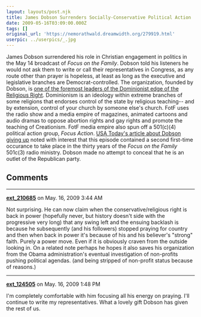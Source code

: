```yaml
---
layout: layouts/post.njk
title: James Dobson Surrenders Socially-Conservative Political Action
date: 2009-05-16T03:09:00.000Z
tags: []
original_url: 'https://nemorathwald.dreamwidth.org/279919.html'
userpic: ../userpics/_.jpg
---
```

James Dobson surrendered his role in Christian engagement in politics in the May 14 broadcast of _Focus on the Family_. Dobson told his listeners he would not ask them to write or call their representatives in Congress, as any route other than prayer is hopeless, at least as long as the executive and legislative branches are Democrat-controlled. The organization, founded by Dobson, is [one of the foremost leaders of the Dominionist edge of the Religious Right](http://en.wikipedia.org/wiki/Focus_on_the_Family#Political_positions_and_activities). Dominionism is an ideology within extreme branches of some religions that endorses control of the state by religious teaching-- and by extension, control of your church by someone else's church. FotF uses the radio show and a media empire of magazines, animated cartoons and audio dramas to oppose abortion rights and gay rights and promote the teaching of Creationism. FotF media empire also spun off a 501(c)(4) political action group, _Focus Action_. [USA Today's article about Dobson giving up](http://www.usnews.com/blogs/god-and-country/2009/05/15/does-dobson-really-want-christians-to-disengage-from-politics.html) noted with interest that this episode contained a second first-time occurance to take place in the thirty years of the _Focus on the Family_ 501c(3) radio ministry. Dobson made no attempt to conceal that he is an outlet of the Republican party.

## Comments

---

**[ext_210685](https://www.dreamwidth.org/users/ext_210685)** on May. 16, 2009 3:44 AM

Not surprising. He can now claim when the conservative/religious right is back in power (hopefully never, but history doesn't side with the progressive very long) that any swing left and the ensuing backlash is because he subsequently (and his followers) stopped praying for country and then when back in power it's because of his and his believer's "strong" faith. Purely a power move. Even if it is obviously craven from the outside looking in. On a related note perhaps he hopes it also saves his organization from the Obama administration's eventual investigation of non-profits pushing political agendas. (and being stripped of non-profit status because of reasons.)

---

**[ext_124505](https://www.dreamwidth.org/users/ext_124505)** on May. 16, 2009 1:48 PM

I'm completely comfortable with him focusing all his energy on praying. I'll continue to write my representatives. What a lovely gift Dobson has given the rest of us.
